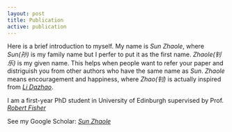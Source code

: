 ```yaml
---
layout: post
title: Publication
active: publication
---
```



Here is a brief introduction to myself. My name is *Sun Zhaole*, where *Sun(孙)* is my family name but I perfer to put it as the first name. *Zhaole(钊乐)* is my given name. This helps when people want to refer your paper and distriguish you from other authors who have the same name as *Sun*. *Zhaole* means encouragement and happiness, where *Zhao(钊)* is actually inspired from [*Li Dazhao*](https://en.wikipedia.org/wiki/Li_Dazhao). 

I am a first-year PhD student in University of Edinburgh supervised by Prof. [*Robert Fisher*](https://homepages.inf.ed.ac.uk/rbf/)

See my Google Scholar: [*Sun Zhaole*](https://scholar.google.com/citations?user=onTsdhYAAAAJ&hl=en&oi=ao)